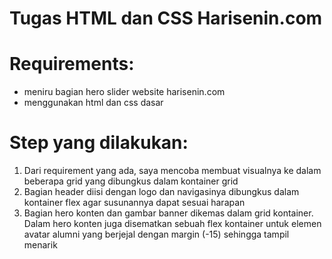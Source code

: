 # Tugas HTML dan CSS Harisenin.com

# Requirements:
- meniru bagian hero slider website harisenin.com
- menggunakan html dan css dasar


# Step yang dilakukan:
1. Dari requirement yang ada, saya mencoba membuat visualnya ke dalam beberapa grid yang dibungkus dalam kontainer grid
2. Bagian header diisi dengan logo dan navigasinya dibungkus dalam kontainer flex agar susunannya dapat sesuai harapan
3. Bagian hero konten dan gambar banner dikemas dalam grid kontainer. Dalam hero konten juga disematkan sebuah flex kontainer untuk elemen avatar alumni yang berjejal dengan margin (-15) sehingga tampil menarik
